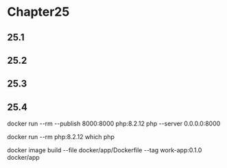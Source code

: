# Chapter25

## 25.1

## 25.2

## 25.3

## 25.4

docker run --rm --publish 8000:8000 php:8.2.12 php --server 0.0.0.0:8000

docker run --rm php:8.2.12 which php

docker image build --file docker/app/Dockerfile --tag work-app:0.1.0 docker/app
